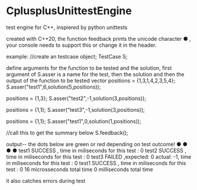 # CplusplusUnittestEngine
test engine for C++, inspiered by python unittests

created with C++20, the function feedback prints the unicode character ● , your console needs to support this or change it in the header.

example:
//create an testcase object;
TestCase S;

define arguments for the function to be tested and the solution, first argument of S.asser is a name for the test, then the solution and then the output of the function to be tested
vector<int> positions = {1,3,1,4,2,3,5,4};
S.asser("test1",6,solution(5,positions));

positions = {1,3};
S.asser("test2",-1,solution(3,positions));

positions = {1,1};
S.asser("test3",-1,solution(3,positions));

positions = {1,1};
S.asser("test1",0,solution(1,positions));

//call this to get the summary below 
S.feedback();

output--
the dots below are green or red depending on test outcome!
● ● ● ● 
test1 SUCCESS , time in miliseconds for this test : 0
test2 SUCCESS , time in miliseconds for this test : 0
test3 FAILED ,expected: 0 actual: -1, time in miliseconds for this test : 0
test1 SUCCESS , time in miliseconds for this test : 0
16 microsseconds total time 
0 milliseconds total time  


it also catches errors during test

